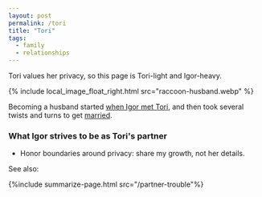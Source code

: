 ```yaml
---
layout: post
permalink: /tori
title: "Tori"
tags:
  - family
  - relationships
---
```


Tori values her privacy, so this page is Tori-light and Igor-heavy.

{% include local_image_float_right.html src="raccoon-husband.webp" %}

Becoming a husband started [when Igor met Tori](http://ig66.blogspot.com/2012/02/how-igor-met-tori-genesis-story.html?q=when+tori+met+igor), and then took several twists and turns to get [married](http://ig66.blogspot.com/2015/01/married-check.html?q=when+tori+met+igor).

### What Igor strives to be as Tori's partner

- Honor boundaries around privacy: share my growth, not her details.

See also:

{%include summarize-page.html src="/partner-trouble"%}

